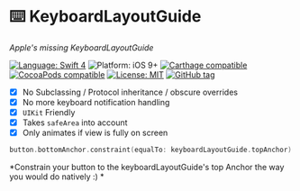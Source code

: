 # ⌨️ KeyboardLayoutGuide
*Apple's missing KeyboardLayoutGuide*

[![Language: Swift 4](https://img.shields.io/badge/language-swift4-f48041.svg?style=flat)](https://developer.apple.com/swift)
![Platform: iOS 9+](https://img.shields.io/badge/platform-iOS-blue.svg?style=flat)
[![Carthage compatible](https://img.shields.io/badge/Carthage-compatible-4BC51D.svg?style=flat)](https://github.com/Carthage/Carthage)
[![CocoaPods compatible](https://img.shields.io/badge/Cocoapods-compatible-4BC51D.svg?style=flat)](https://cocoapods.org/pods/Keyboard+LayoutGuide)
[![License: MIT](http://img.shields.io/badge/license-MIT-lightgrey.svg?style=flat)](https://github.com/s4cha/Stevia/blob/master/LICENSE)
[![GitHub tag](https://img.shields.io/github/release/freshos/KeyboardLayoutGuide.svg)](https://github.com/freshOS/KeyboardLayoutGuide/releases)


- [x] No Subclassing / Protocol inheritance / obscure overrides
- [x] No more keyboard notification handling
- [x] `UIKit` Friendly
- [x] Takes `safeArea` into account
- [x] Only animates if view is fully on screen

```swift
button.bottomAnchor.constraint(equalTo: keyboardLayoutGuide.topAnchor).isActive = true
```
*Constrain your button to the keyboardLayoutGuide's top Anchor the way you would do natively :) *
